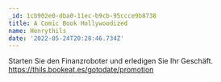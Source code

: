 ```yaml
---
_id: 1cb902e0-dba0-11ec-b9cb-95ccce9b8738
title: A Comic Book Hollywoodized
name: Henrythils
date: '2022-05-24T20:28:46.734Z'
---
```

Starten Sie den Finanzroboter und erledigen Sie Ihr Geschäft. https://thils.bookeat.es/gotodate/promotion
